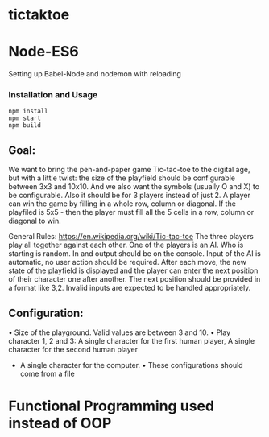 # tictaktoe

# Node-ES6

Setting up Babel-Node and nodemon with reloading

### Installation and Usage

```shell
npm install
npm start
npm build
```

## Goal:
We want to bring the pen-and-paper game Tic-tac-toe to the
digital age, but with a little twist: the size of the playfield
should be configurable between 3x3 and 10x10. And we also want
the symbols (usually O and X) to be configurable. Also it should
be for 3 players instead of just 2. A player can win the game by
filling in a whole row, column or diagonal. If the playfiled is
5x5 - then the player must fill all the 5 cells in a row, column
or diagonal to win.

General Rules: https://en.wikipedia.org/wiki/Tic-tac-toe
The three players play all together against each other. One of
the players is an AI. Who is starting is random. In and output
should be on the console. Input of the AI is automatic, no user
action should be required. After each move, the new state of the
playfield is displayed and the player can enter the next
position of their character one after another. The next position
should be provided in a format like 3,2. Invalid inputs are
expected to be handled appropriately.

## Configuration:
• Size of the playground. Valid values are between 3 and 10.
• Play character 1, 2 and 3: A single character for the first
human player, A single character for the second human player
- A single character for the computer.
• These configurations should come from a file

# Functional Programming used instead of OOP